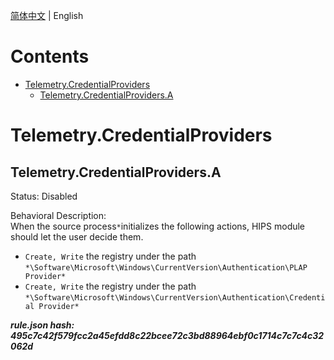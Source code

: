 


  
[简体中文](README.md) | English  
  

Contents
========

* [Telemetry.CredentialProviders](#telemetrycredentialproviders)
	* [Telemetry.CredentialProviders.A](#telemetrycredentialprovidersa)

# Telemetry.CredentialProviders

## Telemetry.CredentialProviders.A
  
Status: Disabled

Behavioral Description:   
When the source process`*`initializes the following actions, HIPS module should let the user decide them.
- `Create, Write` the registry under the path `*\Software\Microsoft\Windows\CurrentVersion\Authentication\PLAP Provider*`
- `Create, Write` the registry under the path `*\Software\Microsoft\Windows\CurrentVersion\Authentication\Credential Provider*`
  
***rule.json hash: 495c7c42f579fcc2a45efdd8c22bcee72c3bd88964ebf0c1714c7c7c4c32062d***
